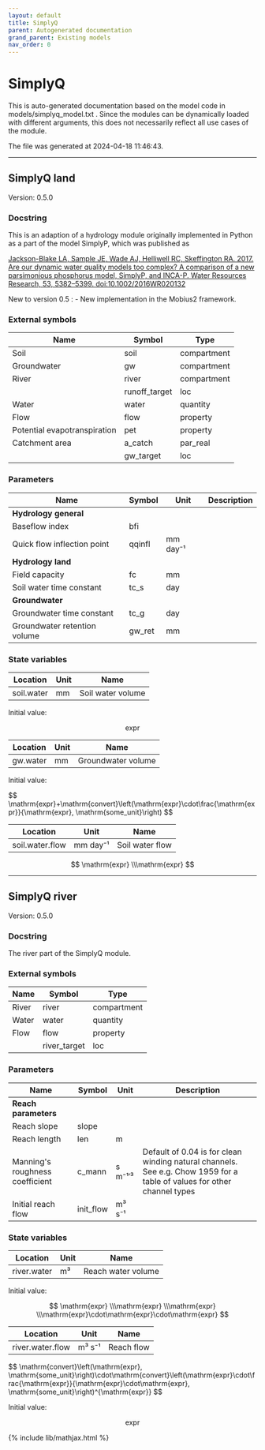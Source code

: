 ```yaml
---
layout: default
title: SimplyQ
parent: Autogenerated documentation
grand_parent: Existing models
nav_order: 0
---
```


# SimplyQ

This is auto-generated documentation based on the model code in models/simplyq_model.txt .
Since the modules can be dynamically loaded with different arguments, this does not necessarily reflect all use cases of the module.

The file was generated at 2024-04-18 11:46:43.

---

## SimplyQ land

Version: 0.5.0

### Docstring

This is an adaption of a hydrology module originally implemented in Python as a part of the model SimplyP, which was published as

[Jackson-Blake LA, Sample JE, Wade AJ, Helliwell RC, Skeffington RA. 2017. Are our dynamic water quality models too complex? A comparison of a new parsimonious phosphorus model, SimplyP, and INCA-P. Water Resources Research, 53, 5382–5399. doi:10.1002/2016WR020132](https://doi.org/10.1002/2016WR020132)

New to version 0.5 :
	- New implementation in the Mobius2 framework.

### External symbols

| Name | Symbol | Type |
| ---- | ------ | ---- |
| Soil | soil | compartment |
| Groundwater | gw | compartment |
| River | river | compartment |
|  | runoff_target | loc |
| Water | water | quantity |
| Flow | flow | property |
| Potential evapotranspiration | pet | property |
| Catchment area | a_catch | par_real |
|  | gw_target | loc |

### Parameters

| Name | Symbol | Unit |  Description |
| ---- | ------ | ---- |  ----------- |
| **Hydrology general** | | | |
| Baseflow index | bfi |  |  |
| Quick flow inflection point | qqinfl | mm day⁻¹ |  |
| **Hydrology land** | | | |
| Field capacity | fc | mm |  |
| Soil water time constant | tc_s | day |  |
| **Groundwater** | | | |
| Groundwater time constant | tc_g | day |  |
| Groundwater retention volume | gw_ret | mm |  |

### State variables

| Location | Unit | Name |
| -------- | ---- | ---- |
| soil.water | mm | Soil water volume |

Initial value:

$$
\mathrm{expr}
$$

| Location | Unit | Name |
| -------- | ---- | ---- |
| gw.water | mm | Groundwater volume |

Initial value:

$$
\mathrm{expr}+\mathrm{convert}\left(\mathrm{expr}\cdot\frac{\mathrm{expr}}{\mathrm{expr}, \mathrm{some\_unit}\right)
$$

| Location | Unit | Name |
| -------- | ---- | ---- |
| soil.water.flow | mm day⁻¹ | Soil water flow |

$$
\mathrm{expr} \\\mathrm{expr}
$$

---

## SimplyQ river

Version: 0.5.0

### Docstring

The river part of the SimplyQ module.

### External symbols

| Name | Symbol | Type |
| ---- | ------ | ---- |
| River | river | compartment |
| Water | water | quantity |
| Flow | flow | property |
|  | river_target | loc |

### Parameters

| Name | Symbol | Unit |  Description |
| ---- | ------ | ---- |  ----------- |
| **Reach parameters** | | | |
| Reach slope | slope |  |  |
| Reach length | len | m |  |
| Manning's roughness coefficient | c_mann | s m⁻¹′³ | Default of 0.04 is for clean winding natural channels. See e.g. Chow 1959 for a table of values for other channel types |
| Initial reach flow | init_flow | m³ s⁻¹ |  |

### State variables

| Location | Unit | Name |
| -------- | ---- | ---- |
| river.water | m³ | Reach water volume |

Initial value:

$$
\mathrm{expr} \\\mathrm{expr} \\\mathrm{expr} \\\mathrm{expr}\cdot\mathrm{expr}\cdot\mathrm{expr}
$$

| Location | Unit | Name |
| -------- | ---- | ---- |
| river.water.flow | m³ s⁻¹ | Reach flow |

$$
\mathrm{convert}\left(\mathrm{expr}, \mathrm{some\_unit}\right)\cdot\mathrm{convert}\left(\mathrm{expr}\cdot\frac{\mathrm{expr}}{\mathrm{expr}\cdot\mathrm{expr}, \mathrm{some\_unit}\right)^{\mathrm{expr}}
$$

Initial value:

$$
\mathrm{expr}
$$



{% include lib/mathjax.html %}

